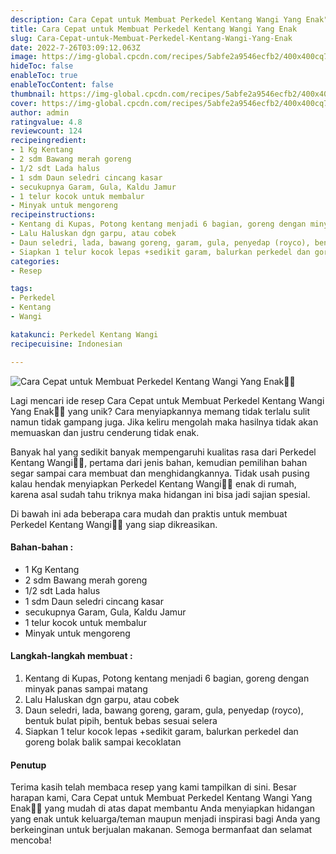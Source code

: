 ```yaml
---
description: Cara Cepat untuk Membuat Perkedel Kentang Wangi Yang Enak"
title: Cara Cepat untuk Membuat Perkedel Kentang Wangi Yang Enak
slug: Cara-Cepat-untuk-Membuat-Perkedel-Kentang-Wangi-Yang-Enak
date: 2022-7-26T03:09:12.063Z
image: https://img-global.cpcdn.com/recipes/5abfe2a9546ecfb2/400x400cq70/photo.jpg
hideToc: false
enableToc: true
enableTocContent: false
thumbnail: https://img-global.cpcdn.com/recipes/5abfe2a9546ecfb2/400x400cq70/photo.jpg
cover: https://img-global.cpcdn.com/recipes/5abfe2a9546ecfb2/400x400cq70/photo.jpg
author: admin
ratingvalue: 4.8
reviewcount: 124
recipeingredient:
- 1 Kg Kentang
- 2 sdm Bawang merah goreng
- 1/2 sdt Lada halus
- 1 sdm Daun seledri cincang kasar
- secukupnya Garam, Gula, Kaldu Jamur
- 1 telur kocok untuk membalur
- Minyak untuk mengoreng
recipeinstructions:
- Kentang di Kupas, Potong kentang menjadi 6 bagian, goreng dengan minyak panas sampai matang
- Lalu Haluskan dgn garpu, atau cobek
- Daun seledri, lada, bawang goreng, garam, gula, penyedap (royco), bentuk bulat pipih, bentuk bebas sesuai selera
- Siapkan 1 telur kocok lepas +sedikit garam, balurkan perkedel dan goreng bolak balik sampai kecoklatan
categories:
- Resep

tags:
- Perkedel
- Kentang
- Wangi

katakunci: Perkedel Kentang Wangi
recipecuisine: Indonesian

---
```


![Cara Cepat untuk Membuat Perkedel Kentang Wangi Yang Enak👩‍🍳](https://img-global.cpcdn.com/recipes/5abfe2a9546ecfb2/400x400cq70/photo.jpg)

Lagi mencari ide resep Cara Cepat untuk Membuat Perkedel Kentang Wangi Yang Enak👩‍🍳 yang unik? Cara menyiapkannya memang tidak terlalu sulit namun tidak gampang juga. Jika keliru mengolah maka hasilnya tidak akan memuaskan dan justru cenderung tidak enak.

Banyak hal yang sedikit banyak mempengaruhi kualitas rasa dari Perkedel Kentang Wangi👩‍🍳, pertama dari jenis bahan, kemudian pemilihan bahan segar sampai cara membuat dan menghidangkannya. Tidak usah pusing kalau hendak menyiapkan Perkedel Kentang Wangi👩‍🍳 enak di rumah, karena asal sudah tahu triknya maka hidangan ini bisa jadi sajian spesial.

Di bawah ini ada beberapa cara mudah dan praktis untuk membuat Perkedel Kentang Wangi👩‍🍳 yang siap dikreasikan.

<!--inarticleads1-->

#### Bahan-bahan :

- 1 Kg Kentang
- 2 sdm Bawang merah goreng
- 1/2 sdt Lada halus
- 1 sdm Daun seledri cincang kasar
- secukupnya Garam, Gula, Kaldu Jamur
- 1 telur kocok untuk membalur
- Minyak untuk mengoreng

<!--inarticleads2-->

#### Langkah-langkah membuat :

1. Kentang di Kupas, Potong kentang menjadi 6 bagian, goreng dengan minyak panas sampai matang
1. Lalu Haluskan dgn garpu, atau cobek
1. Daun seledri, lada, bawang goreng, garam, gula, penyedap (royco), bentuk bulat pipih, bentuk bebas sesuai selera
1. Siapkan 1 telur kocok lepas +sedikit garam, balurkan perkedel dan goreng bolak balik sampai kecoklatan

#### Penutup

Terima kasih telah membaca resep yang kami tampilkan di sini. Besar harapan kami, Cara Cepat untuk Membuat Perkedel Kentang Wangi Yang Enak👩‍🍳 yang mudah di atas dapat membantu Anda menyiapkan hidangan yang enak untuk keluarga/teman maupun menjadi inspirasi bagi Anda yang berkeinginan untuk berjualan makanan. Semoga bermanfaat dan selamat mencoba!